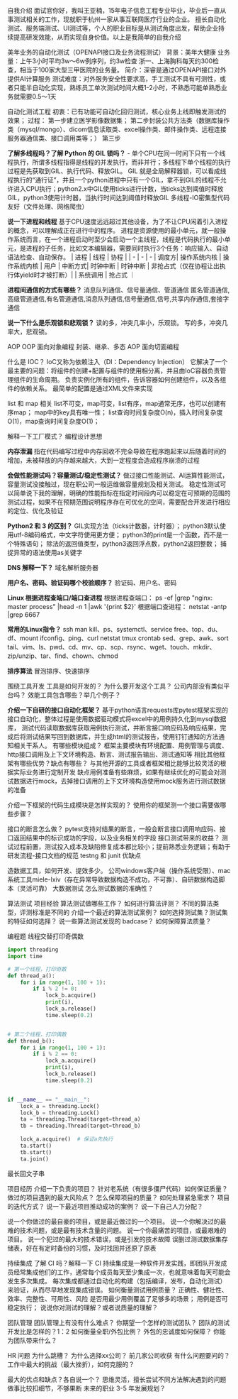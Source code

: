 自我介绍
面试官你好，我叫王亚楠，15年电子信息工程专业毕业，毕业后一直从事测试相关的工作，现就职于杭州一家从事互联网医疗行业的企业。
擅长自动化测试、服务端测试、UI测试等，个人的职业目标是从测试角度出发，帮助企业持续提高研发效能，从而实现自身价值。以上是我简单的自我介绍

美年业务的自动化测试（OPENAPI接口及业务流程测试）
背景：美年大健康 业务量：上午3小时平均3w～6w例序列，约3w检查 浙一、上海胸科每天约300检查，相当于100家大型三甲医院的业务量。
简介：深睿是通过OPENAPI接口对外提供AI计算服务
测试难度：对外服务安全性要求高，手工测试不具有可测性，或者只能半自动化实现，熟练员工单次测试时间大概1-2小时，不熟悉可能单熟悉业务就需要0.5～1天

自动化测试工程
初衷：已有功能可自动化回归测试，核心业务上线即触发测试的效果；
过程：
第一步建立医学影像数据集；
第二步封装公共方法类（数据库操作类（mysql/mongo）、dicom信息读取类、excel操作类、邮件操作类、远程连接服务器通信类、接口调用类等；）
第三步

**了解多线程吗？了解 Python 的 GIL 锁吗？**
    - 单个CPU在同一时间下只有一个线程执行，所谓多线程指得是线程的并发执行，而非并行；多线程下单个线程的执行过程是先获取到GIL、执行代码、释放GIL。
    GIL 就是全局解释器锁，可以看成线程执行的“通行证”，并且一个python进程中只有一个GIL，拿不到GIL的线程不允许进入CPU执行；python2.x中GIL使用ticks进行计数，当ticks达到阈值时释放GIL，python3使用计时器，当执行时间达到阈值时释放GIL
    多线程-IO密集型代码友好（文件处理、网络爬虫）

**说一下进程和线程**
    基于CPU速度远远超过其他设备，为了不让CPU闲着引入进程的概念，可以理解成正在进行中的程序。
    进程是资源使用的最小单元，就一般操作系统而言，在一个进程启动时至少会启动一个主线程，线程是代码执行的最小单元，是进程的子任务，比如文本编辑器，需要同时执行3个任务：响应输入、自动语法检查、自动保存。
         | 进程 | 线程 | 协程 |
         | - | - | - |
    调度方| 操作系统内核 | 操作系统内核 | 用户 |
    中断方式| 时钟中断 | 时钟中断 | 非抢占式（仅在协程让出执行体yield时才被打断）|
          | 系统调用 | 抢占式 ｜

**进程间通信的方式有哪些？**
    消息队列通信、信号量通信、管道通信
    匿名管道通信,高级管道通信,有名管道通信,消息队列通信,信号量通信,信号,共享内存通信,套接字通信

**说一下什么是乐观锁和悲观锁？**
    读的多，冲突几率小，乐观锁。
    写的多，冲突几率大，悲观锁。

AOP
    OOP 面向对象编程 封装、继承、多态  AOP 面向切面编程

什么是 IOC？
    IoC又称为依赖注入（DI：Dependency Injection）
    它解决了一个最主要的问题：将组件的创建+配置与组件的使用相分离，并且由IoC容器负责管理组件的生命周期。
    负责实例化所有的组件，告诉容器如何创建组件，以及各组件的依赖关系。
    最简单的配置是通过XML文件来实现

list 和 map 相关
    list不可变，map可变，list有序，map通常无序，也可以创建有序map；
    map中的key具有唯一性；
    list查询时间复杂度O(n)，插入时间复杂度O(1)，map查询时间复杂度O(1)；
    
解释一下工厂模式？
    编程设计思想

**内存泄漏**
    指在代码编写过程中内存回收不完全导致在程序跑起来以后随着时间的增加，未被释放的内存越来越大，大到一定程度会造成程序崩溃的过程

**会做性能测试吗？容量测试/稳定性测试？**
    做过接口性能测试、AI运算性能测试，容量测试没接触过，现在职公司一般运维做容量规划及相关测试。
稳定性测试可以简单说下我的理解，明确的性能指标在指定时间段内可以稳定在可预期的范围的测试过程，如果不在预期范围说明程序存在可优化的空间，需要配合开发进行相应的定位、优化及验证
    
**Python2 和 3 的区别？**
    GIL实现方法（ticks计数器，计时器）；
    python3默认使用utf-8编码格式，中文字符使用更方便；
    python3的print是一个函数，而不是一个特殊语句；
    除法的返回值类型，python3返回浮点数，python2返回整数；
    捕捉异常的语法使用as关键字
    
**DNS 解释一下？**
    域名解析服务器
    
**用户名、密码、验证码哪个校验顺序？**
    验证码、用户名、密码
    
**Linux 根据进程查端口/端口查进程**
    根据进程查端口： ps -ef |grep "nginx: master process" |head -n 1 |awk '{print $2}'
    根据端口查进程： netstat -antp |grep 6667

**常用的Linux指令？**
    ssh
    man
    kill、ps、systemctl、service
    free、top、du、df、mount
    ifconfig、ping、curl
    netstat
    tmux
    crontab
    sed、grep、awk、sort
    tail、vim、ls、pwd、cd、mv、cp、scp、rsync、wget、touch、mkdir、zip/unzip、tar、find、chown、chmod
    
**排序算法**
    冒泡排序、快速排序
    
围绕工具开发
工具是如何开发的？
为什么要开发这个工具？
公司内部没有类似平台吗？
效能工具包含哪些？举几个例子？

**介绍一下自研的接口自动化框架？**
    基于python语言requests库pytest框架实现的接口自动化，整体过程是使用数据驱动模式将excel中的用例持久化到mysql数据库，
测试代码读取数据库获取用例执行测试，并断言接口响应码及响应结果，完成后将测试结果写回到数据库，并生成html的测试报告，使用钉钉通知的方法通知相关干系人。
有哪些模块组成？
    框架主要模块有环境配置、用例管理与调度、http接口调用及上下文环境构造、断言、测试报告输出、测试通知等
相比其他框架有哪些优势？缺点有哪些？
    与其他开源的工具或者框架相比能够比较灵活的根据实际业务进行定制开发
    缺点用例准备有些麻烦，如果有继续优化的可能会对测试数据进行mock，去掉接口调用的上下文环境构造使用mock服务进行测试数据的准备
    
介绍一下框架的代码生成模块是怎样实现的？
使用你的框架测一个接口需要做哪些步骤？

接口的断言怎么做？
    pytest支持对结果的断言，一般会断言接口调用响应码、接口返回结果中的标识成功的字段，以及业务相关的字段
接口测试带来的收益？
    测试过程前置，测试投入成本及缺陷修复成本都比较小；提前熟悉业务逻辑；有助于研发流程-接口文档的规范
testng 和 junit 优缺点

造数据工具，如何开发、提效多少。
    公司windows客户端（操作系统受限）、mac系统工具miele-lxiv（存在异常导致数据构造不成功，不可靠）、自研数据构造脚本（灵活可靠）
大数据测试
怎么测试数据的准确性？

算法测试
项目经验
算法测试做哪些工作？
如何进行算法评测？
不同的算法类型，评测标准是不同的
介绍一个最近的算法测试案例？
如何选择测试集？测试集的特征如何选择？
说一些算法测试发现的 badcase？
如何保障算法质量？

编程题
线程交替打印奇偶数
```python
import threading
import time

# 第一个线程，打印奇数
def thread_a():
    for i in range(1, 100 + 1):
        if i % 2 != 0:
            lock_b.acquire()
            print(i),
            lock_a.release()
            time.sleep(0.2)


# 第二个线程，打印偶数
def thread_b():
    for i in range(1, 100 + 1):
        if i % 2 == 0:
            lock_a.acquire()
            print(i),
            lock_b.release()
            time.sleep(0.2)


if __name__ == "__main__":
    lock_a = threading.Lock()
    lock_b = threading.Lock()
    ta = threading.Thread(target=thread_a)
    tb = threading.Thread(target=thread_b)
    
    lock_a.acquire()  # 保证a先执行
    ta.start()
    tb.start()
    ta.join()
```

最长回文子串



项目经历
介绍一下负责的项目？
针对老系统（有很多僵尸代码）如何保证质量？
做过的项目遇到的最大风险点？
怎么保障项目的质量？
如何处理紧急需求？
项目的迭代方式？
说一下最近项目推动成功的案例？
说一下自己人力分配？

说一个你做过的最自豪的项目，或是最近做过的一个项目。
说一个你解决过的最难的技术问题，或是最有技术含量的问题。
说一个你最痛苦的项目，或最艰难的项目。
说一个犯过的最大的技术错误，或是引发的技术故障
    误删过测试数据集存储表，好在有定时备份的习惯，及时找回并还原了原表

持续集成
了解 CI 吗？解释一下 CI
    持续集成是一种软件开发实践，即团队开发成员经常集成他们的工作，通常每个成员每天至少集成一次，也就意味着每天可能会发生多次集成。
    每次集成都通过自动化的构建（包括编译，发布，自动化测试）来验证，从而尽早地发现集成错误。
如何衡量测试用例质量？
    正确性、健壮性、效率、完整性、可用性、风险
    是否用最少用例覆盖了足够多的场景；
    用例是否可稳定执行；
说说你对测试的理解？或者说质量的理解？

团队管理
团队管理上有没有什么难点？
你期望一个怎样的测试团队？
团队的测试开发比是怎样的？1：2
如何衡量全职/外包比例？
外包的忠诚度如何保障？
你能为团队带来什么？

HR 问题
为什么跳槽？
为什么选择xx公司？
前几家公司收获
有什么问题要问的？
工作中最大的挑战（最大挫折），如何克服的？

最大的优点和缺点？各自说一个？
    思维灵活，擅长尝试不同方法解决遇到的问题
    做事比较扣细节，不够果断
未来的职业 3-5 年发展规划？
